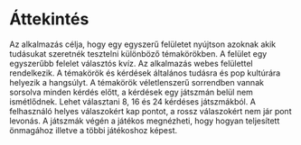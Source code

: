 # Áttekintés

Az alkalmazás célja, hogy egy egyszerű felületet nyújtson azoknak akik tudásukat szeretnék tesztelni különböző témakörökben. A felület egy egyszerűbb felelet választós kvíz. Az alkalmazás webes felülettel rendelkezik. A témakörök és kérdések általános tudásra és pop kultúrára helyezik a hangsúlyt. A témakörök véletlenszerű sorrendben vannak sorsolva minden kérdés előtt, a kérdések egy játszmán belül nem ismétlődnek. Lehet választani 8, 16 és 24 kérdéses játszmákból. A felhasználó helyes válaszokért kap pontot, a rossz válaszokért nem jár pont levonás. A játszmák végén a játékos megnézheti, hogy hogyan teljesített önmagához illetve a többi játékoshoz képest.